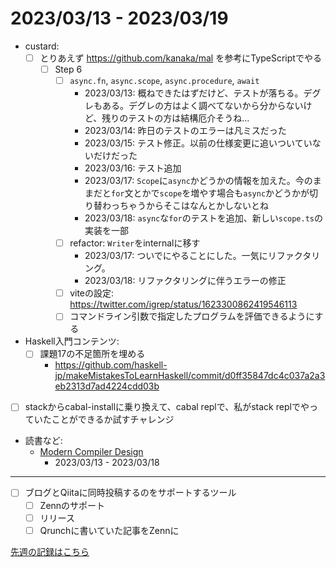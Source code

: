 # 2023/03/13 - 2023/03/19

- custard:
    - [ ] とりあえず <https://github.com/kanaka/mal> を参考にTypeScriptでやる
        - [ ] Step 6
            - [ ] `async.fn`, `async.scope`, `async.procedure`, `await`
                - 2023/03/13: 概ねできたはずだけど、テストが落ちる。デグレもある。デグレの方はよく調べてないから分からないけど、残りのテストの方は結構厄介そうね...
                - 2023/03/14: 昨日のテストのエラーは凡ミスだった
                - 2023/03/15: テスト修正。以前の仕様変更に追いついていないだけだった
                - 2023/03/16: テスト追加
                - 2023/03/17: `Scope`に`async`かどうかの情報を加えた。今のままだと`for`文とかで`scope`を増やす場合も`async`かどうかが切り替わっちゃうからそこはなんとかしないとね
                - 2023/03/18: `async`な`for`のテストを追加、新しい`scope.ts`の実装を一部
            - [ ] refactor: `Writer`をinternalに移す
                - 2023/03/17: ついでにやることにした。一気にリファクタリング。
                - 2023/03/18: リファクタリングに伴うエラーの修正
            - [ ] viteの設定: <https://twitter.com/igrep/status/1623300862419546113>
            - [ ] コマンドライン引数で指定したプログラムを評価できるようにする
- Haskell入門コンテンツ:
    - [ ] 課題17の不足箇所を埋める
        - <https://github.com/haskell-jp/makeMistakesToLearnHaskell/commit/d0ff35847dc4c037a2a3eb2313d7ad4224cdd03b>
- [ ] stackからcabal-installに乗り換えて、cabal replで、私がstack replでやっていたことができるか試すチャレンジ
- 読書など:
    - [Modern Compiler Design](https://www.springer.com/jp/book/9781461446989)
        - 2023/03/13 - 2023/03/18

------

- [ ] ブログとQiitaに同時投稿するのをサポートするツール
    - [ ] Zennのサポート
    - [ ] リリース
    - [ ] Qrunchに書いていた記事をZennに

[先週の記録はこちら](https://github.com/igrep/daily-commits/blob/86050c46b05351790abe2348a68f43de07fe3107/yesterday.md)
